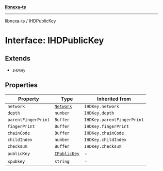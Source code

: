 [**libnexa-ts**](../index.md)

***

[libnexa-ts](../index.md) / IHDPublicKey

# Interface: IHDPublicKey

## Extends

- `IHDKey`

## Properties

| Property | Type | Inherited from |
| ------ | ------ | ------ |
| <a id="network"></a> `network` | [`Network`](../classes/Network.md) | `IHDKey.network` |
| <a id="depth"></a> `depth` | `number` | `IHDKey.depth` |
| <a id="parentfingerprint"></a> `parentFingerPrint` | `Buffer` | `IHDKey.parentFingerPrint` |
| <a id="fingerprint"></a> `fingerPrint` | `Buffer` | `IHDKey.fingerPrint` |
| <a id="chaincode"></a> `chainCode` | `Buffer` | `IHDKey.chainCode` |
| <a id="childindex"></a> `childIndex` | `number` | `IHDKey.childIndex` |
| <a id="checksum"></a> `checksum` | `Buffer` | `IHDKey.checksum` |
| <a id="publickey"></a> `publicKey` | [`IPublicKey`](IPublicKey.md) | - |
| <a id="xpubkey"></a> `xpubkey` | `string` | - |
